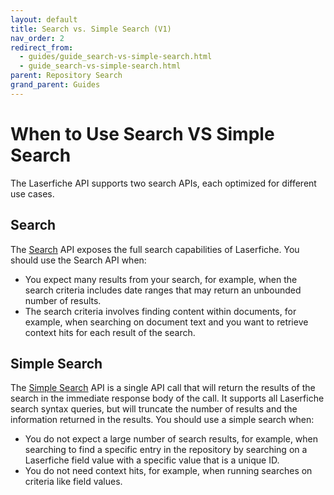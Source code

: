 ```yaml
---
layout: default
title: Search vs. Simple Search (V1)
nav_order: 2
redirect_from:
  - guides/guide_search-vs-simple-search.html
  - guide_search-vs-simple-search.html
parent: Repository Search
grand_parent: Guides
---
```


<!--© 2024 Laserfiche.
See LICENSE-DOCUMENTATION and LICENSE-CODE in the project root for license information.-->

# When to Use Search VS Simple Search

The Laserfiche API supports two search APIs, each optimized for different use cases.

## Search

The [Search](../guide_search/) API exposes the full search capabilities of Laserfiche. You should use the Search API when:

- You expect many results from your search, for example, when the search criteria includes date ranges that may return an unbounded number of results.
- The search criteria involves finding content within documents, for example, when searching on document text and you want to retrieve context hits for each result of the search.

## Simple Search

The [Simple Search](../guide_simple-search/) API is a single API call that will return the results of the search in the immediate response body of the call. It supports all Laserfiche search syntax queries, but will truncate the number of results and the information returned in the results. You should use a simple search when:

- You do not expect a large number of search results, for example, when searching to find a specific entry in the repository by searching on a Laserfiche field value with a specific value that is a unique ID.
- You do not need context hits, for example, when running searches on criteria like field values.
